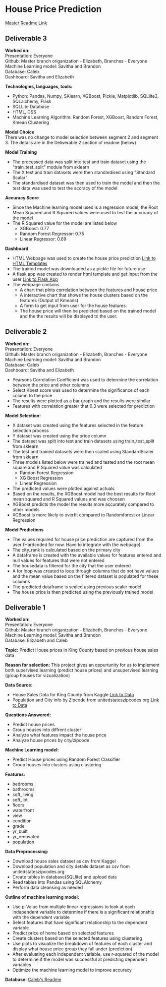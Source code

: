 # House Price Prediction

[Master Readme Link](https://github.com/ElizMishina/Data_analytics_Bootcamp_Project/tree/main)

## Deliverable 3

**Worked on:**  
Presentation: Everyone  
Github: Master branch origanization - Elizabeth, Branches - Everyone  
Machine Learning model: Savitha and Brandon  
Database: Caleb  
Dashboard: Savitha and Elizabeth  

**Technologies, languages, tools:**  

- Python: Pandas, Numpy, SKlearn, XGBoost, Pickle, Matplotlib, SQLlite3, SQLalchemy, Flask  
- SQLLite Database  
- HTML, CSS  
- Machine Learning Algorithm: Random Forest, XGBoost, Random Forest, Kmean Clustering  

**Model Choice**  
There was no change to model selection between segment 2 and segment 3. The details are in the Deliverable 2 section of readme (below)

**Model Training**  

- The processed data was split into test and train dataset using the "train_test_split" module from sklearn  
- The X test and train datasets were then standardised using "Standard Scalar"  
- The standardised dataset was then used to train the model and then the test data was used to test the accracy of the model

**Accuracy Score**  

- Since the Machine learning model used is a regression model, the Root Mean Squared and R Squared values were used to test the accuracy of the model
- The R Squared value for the model are listed below
    - XGBoost: 0.77
    - Random Forest Regressor: 0.75
    - Linear Regressor: 0.69

**Dashboard**

- HTML Webpage was used to create the house price prediction [Link to HTML Templates](https://github.com/ElizMishina/Data_analytics_Bootcamp_Project/tree/ssathya/Machine%20Learning%20Model/templates)
- The trained model was downloaded as a pickle file for future use
- A flask app was created to render html template and get input from the user [Link to Flask App](https://github.com/ElizMishina/Data_analytics_Bootcamp_Project/blob/ssathya/Machine%20Learning%20Model/app.py)
- The webpage contains
    - A chart that plots correlation between the features and house price 
    - A interactive chart that shows the house clusters based on the features (Output of Kmeans)
    - A form to get input from user for the house features.
    - The house price will then be predicted based on the trained model and the the results will be displayed to the user.

## Deliverable 2  

**Worked on:**  
Presentation: Everyone  
Github: Master branch origanization - Elizabeth, Branches - Everyone  
Machine Learning model: Savitha and Brandon  
Database: Caleb  
Dashboard: Savitha and Elizabeth 

* Pearsons Correlation Coefficient was used to determine the correlation between the price and other columns
* Select Kbest score was used to determine the significance of each column to the price
* The results were plotted as a bar graph and the results were similar
* Features with correlation greater that 0.3 were selected for prediction

**Model Selection:**  

* X dataset was created using the features selected in the feature selection process
* Y dataset was created using the price column
* The dataset was split into test and train datasets using train_test_split from sklearn
* The test and trained datasets were then scaled using StandardScaler from sklearn
* Three models listed below were trained and tested and the root mean square and R Squared value was calculated
    - Randon Forest Regression
    - XG Boost Regression
    - Linear Regression
* The predicted values were plotted against actuals
* Based on the results, the XGBoost model had the best results for Root mean squared and R Squared values and was choosen 
* XGBoost predicts the model the results more accurately compared to other models
* XGBoost  is more likely to overfit compared to Randomforest or Linear Regression

**Model Predictions**  

* The values required for house price prediction are captured from the user (Hardcoded for now. Have to integrate with the webpage)
* The city_rank is calculated based on the primary city
* A dataframe is created with the available values for features entered and null values for features that were not entered
* The housedata is filtered for the city that the user entered
* A for loop was created to loop through columns that do not have values and the mean value based on the filtered dataset is populated for these columns
* The predicted dataframe is scaled using previous scalar model
* The house price is then predicted using the previously trained model

## Deliverable 1

**Worked on:**  
Presentation: Everyone  
Github: Master branch origanization - Elizabeth, Branches - Everyone  
Machine Learning model: Savitha and Brandon  
Database: Elizabeth and Caleb  

**Topic:** Predict House prices in King County based on previous house sales data  

**Reason for selection:** This project gives an oppurtunity for us to implement both supervised learning (predict house prices) and unsupervised learning (group houses for vizualization)  

**Data Source:**  

- House Sales Data for King County from Kaggle [Link to Data](https://www.kaggle.com/achyutanandaparida/dataset%20from%20%20house%20sales%20in%20king%20county,%20usa)  
- Population and City info by Zipcode from unitedstateszipcodes.org [Link to Data](https://www.unitedstateszipcodes.org/wa/#zips-list)

**Questions Answered:**  

- Predict house prices  
- Group houses into diffrent cluster  
- Analyze what features impact the house price  
- Analyze house prices by city/zipcode

**Machine Learning model:**  

- Predict House prices using Random Forest Classifier  
- Group houses into clusters using clustering  

**Features:**

- bedrooms
- bathrooms
- sqft_living
- sqft_lot
- floors
- waterfront
- view
- condition
- grade
- yr_built
- yr_renovated
- population

**Data Preprocessing:**

- Download house sales dataset as csv from Kaggel
- Download population and city details dataset as csv from unitedstateszipcodes.org
- Create tables in database(SQLlite) and upload data
- Read tables into Pandas using SQLAlchemy
- Perform data cleansing as needed

**Outline of machine learning model:**

- Use p-Value from multiple linear regressions to look at each independent variable to determine if there is a significant relationship with the dependent variable
- Select features that have significant relationship to the dependent variable
- Predict price of home based on selected features
- Create clusters based on the selected features using clustering
- Use plots to visualize the breakdown of features of each cluster and display what house price group they fall under (prediction)
- After evaluating each independent variable, use r-squared of the model to determine if the model was successful at predicting dependent variables
- Optimize the machine learning model to improve accuracy

**Database:**
[Caleb's Readme](https://github.com/ElizMishina/Data_analytics_Bootcamp_Project/tree/Caleb)